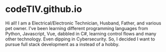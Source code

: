 # codeTIV.github.io
Hi all! I am a Electrical/Electronic Technician, Husband, Father, and various pet owner. I've been
learning different programming languages from Python, Javascript, Vue, dabbled in C#, learning control flows and
many other technology. Even dipping in Cybersecurity. So, I decided I want to pursue full stack development as a
instead of a hobby.
